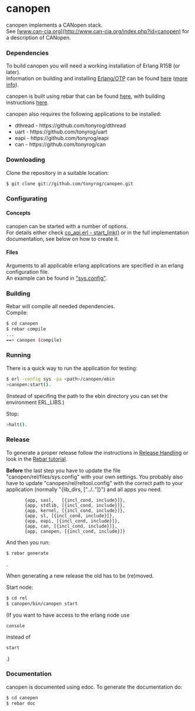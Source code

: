 canopen
=====

canopen implements a CANopen stack.<br/>
See [www.can-cia.org](http://www.can-cia.org/index.php?id=canopen) for a description of CANopen.

### Dependencies

To build canopen you will need a working installation of Erlang R15B (or
later).<br/>
Information on building and installing [Erlang/OTP](http://www.erlang.org)
can be found [here](https://github.com/erlang/otp/wiki/Installation)
([more info](https://github.com/erlang/otp/blob/master/INSTALL.md)).

canopen is built using rebar that can be found [here](https://github.com/basho/rebar), with building instructions [here](https://github.com/basho/rebar/wiki/Building-rebar).

canopen also requires the following applications to be installed:
<ul>
<li>dthread - https://github.com/tonyrog/dthread</li>
<li>uart - https://github.com/tonyrog/uart</li>
<li>eapi - https://github.com/tonyrog/eapi</li>
<li>can - https://github.com/tonyrog/can</li>
</ul>


### Downloading

Clone the repository in a suitable location:

```sh
$ git clone git://github.com/tonyrog/canopen.git
```
### Configurating
#### Concepts

canopen can be started with a number of options.<br/>
For details either check [co_api.erl - start_link()](https://github.com/tonyrog/canopen/raw/master/src/co_api.erl) or in the full implementation documentation, see below on how to create it.

#### Files

Arguments to all applicable erlang applications are specified in an erlang configuration file.<br/>
An example can be found in ["sys.config"](https://github.com/tonyrog/canopen/raw/master/sys.config).<br/>


### Building

Rebar will compile all needed dependencies.<br/>
Compile:

```sh
$ cd canopen
$ rebar compile
...
==> canopen (compile)
```

### Running

There is a quick way to run the application for testing:

```sh
$ erl -config sys -pa <path>/canopen/ebin
>canopen:start().
```
(Instead of specifing the path to the ebin directory you can set the environment ERL_LIBS.)

Stop:

```sh
>halt().
```

### Release

To generate a proper release follow the instructions in [Release Handling](https://github.com/basho/rebar/wiki/Release-handling) or look in the [Rebar tutorial](http://www.metabrew.com/article/erlang-rebar-tutorial-generating-releases-upgrades).

<b>Before</b> the last step you have to update the file "canopen/rel/files/sys.config" with your own settings.
You probably also have to update "canopen/rel/reltool.config" with the correct path to your application (normally "{lib_dirs, ["../.."]}") and all apps you need.
```
       {app, sasl,   [{incl_cond, include}]},
       {app, stdlib, [{incl_cond, include}]},
       {app, kernel, [{incl_cond, include}]},
       {app, sl, [{incl_cond, include}]},
       {app, eapi, [{incl_cond, include}]},
       {app, can, [{incl_cond, include}]},
       {app, canopen, [{incl_cond, include}]}
```


And then you run: 
```
$ rebar generate
```
.

When generating a new release the old has to be (re)moved.

Start node:

```sh
$ cd rel
$ canopen/bin/canopen start
```

(If you want to have access to the erlang node use 
``` 
console 
```
instead of 
``` 
start
```
.)

### Documentation

canopen is documented using edoc. To generate the documentation do:

```sh
$ cd canopen
$ rebar doc
```


